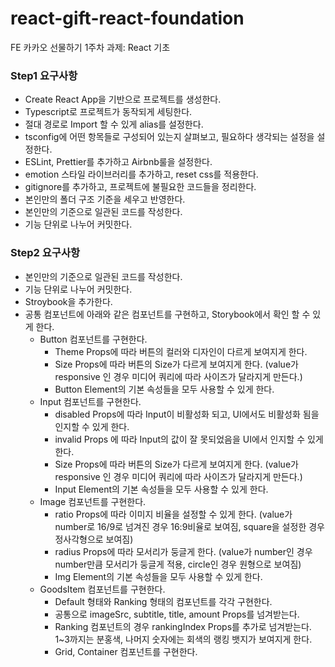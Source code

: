 # react-gift-react-foundation
FE 카카오 선물하기 1주차 과제: React 기초

### Step1 요구사항
- Create React App을 기반으로 프로젝트를 생성한다.
- Typescript로 프로젝트가 동작되게 세팅한다.
- 절대 경로로 Import 할 수 있게 alias를 설정한다.
- tsconfig에 어떤 항목들로 구성되어 있는지 살펴보고, 필요하다 생각되는 설정을 설정한다.
- ESLint, Prettier를 추가하고 Airbnb룰을 설정한다.
- emotion 스타일 라이브러리를 추가하고, reset css를 적용한다.
- gitignore를 추가하고, 프로젝트에 불필요한 코드들을 정리한다.
- 본인만의 폴더 구조 기준을 세우고 반영한다.
- 본인만의 기준으로 일관된 코드를 작성한다.
- 기능 단위로 나누어 커밋한다.

### Step2 요구사항
- 본인만의 기준으로 일관된 코드를 작성한다.
- 기능 단위로 나누어 커밋한다.
- Stroybook을 추가한다.
- 공통 컴포넌트에 아래와 같은 컴포넌트를 구현하고, Storybook에서 확인 할 수 있게 한다. 
    - Button 컴포넌트를 구현한다.
        - Theme Props에 따라 버튼의 컬러와 디자인이 다르게 보여지게 한다.
        - Size Props에 따라 버튼의 Size가 다르게 보여지게 한다. (value가 responsive 인 경우 미디어 쿼리에 따라 사이즈가 달라지게 만든다.)
        - Button Element의 기본 속성들을 모두 사용할 수 있게 한다.
    - Input 컴포넌트를 구현한다.
        - disabled Props에 따라 Input이 비활성화 되고, UI에서도 비활성화 됨을 인지할 수 있게 한다.
        - invalid Props 에 따라 Input의 값이 잘 못되었음을 UI에서 인지할 수 있게 한다.
        - Size Props에 따라 버튼의 Size가 다르게 보여지게 한다. (value가 responsive 인 경우 미디어 쿼리에 따라 사이즈가 달라지게 만든다.)
        - Input Element의 기본 속성들을 모두 사용할 수 있게 한다.
    - Image 컴포넌트를 구현한다.
        - ratio Props에 따라 이미지 비율을 설정할 수 있게 한다. (value가 number로 16/9로 넘겨진 경우 16:9비율로 보여짐, square을 설정한 경우 정사각형으로 보여짐)
        - radius Props에 따라 모서리가 둥글게 한다. (value가 number인 경우 number만큼 모서리가 둥글게 적용, circle인 경우 원형으로 보여짐)
        - Img Element의 기본 속성들을 모두 사용할 수 있게 한다.
    - GoodsItem 컴포넌트를 구현한다.
        - Default 형태와 Ranking 형태의 컴포넌트를 각각 구현한다.
        - 공통으로 imageSrc, subtitle, title, amount Props를 넘겨받는다.
        - Ranking 컴포넌트의 경우 rankingIndex Props를 추가로 넘겨받는다. 1~3까지는 분홍색, 나머지 숫자에는 회색의 랭킹 뱃지가 보여지게 한다.
        - Grid, Container 컴포넌트를 구현한다.